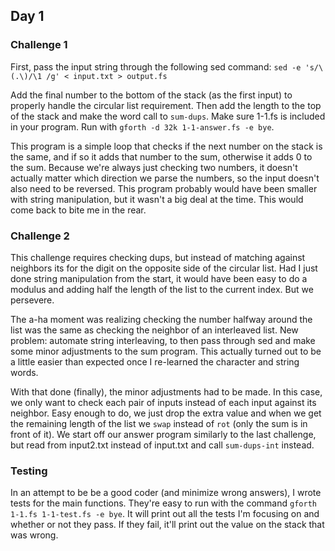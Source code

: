 ## Day 1

### Challenge 1
First, pass the input string through the following sed command: `sed -e 's/\(.\)/\1 /g' < input.txt > output.fs`

Add the final number to the bottom of the stack (as the first input) to properly handle the circular list requirement.
Then add the length to the top of the stack and make the word call to `sum-dups`. Make sure 1-1.fs is included in your
program. Run with `gforth -d 32k 1-1-answer.fs -e bye`.

This program is a simple loop that checks if the next number on the stack is the same, and if so it adds that number
to the sum, otherwise it adds 0 to the sum. Because we're always just checking two numbers, it doesn't actually matter
which direction we parse the numbers, so the input doesn't also need to be reversed. This program probably would have
been smaller with string manipulation, but it wasn't a big deal at the time. This would come back to bite me in the
rear.

### Challenge 2
This challenge requires checking dups, but instead of matching against neighbors its for the digit on the opposite side
of the circular list. Had I just done string manipulation from the start, it would have been easy to do a modulus and
adding half the length of the list to the current index. But we persevere.

The a-ha moment was realizing checking the number halfway around the list was the same as checking the neighbor of an
interleaved list. New problem: automate string interleaving, to then pass through sed and make some minor adjustments
to the sum program. This actually turned out to be a little easier than expected once I re-learned the character and
string words.

With that done (finally), the minor adjustments had to be made. In this case, we only want to check each pair of inputs
instead of each input against its neighbor. Easy enough to do, we just drop the extra value and when we get the 
remaining length of the list we `swap` instead of `rot` (only the sum is in front of it). We start off our answer
program similarly to the last challenge, but read from input2.txt instead of input.txt and call `sum-dups-int` instead.


### Testing
In an attempt to be be a good coder (and minimize wrong answers), I wrote tests for the main functions. They're easy
to run with the command `gforth 1-1.fs 1-1-test.fs -e bye`. It will print out all the tests I'm focusing on and whether
or not they pass. If they fail, it'll print out the value on the stack that was wrong.


